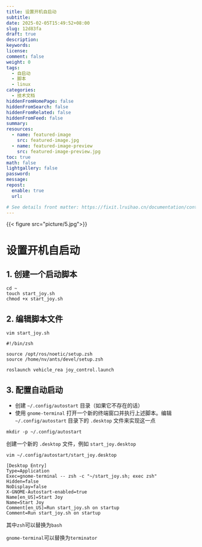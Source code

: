 ```yaml
---
title: 设置开机自启动
subtitle:
date: 2025-02-05T15:49:52+08:00
slug: 12d83fa
draft: true
description:
keywords:
license:
comment: false
weight: 0
tags:
  - 自启动
  - 脚本
  - linux
categories:
  - 技术文档
hiddenFromHomePage: false
hiddenFromSearch: false
hiddenFromRelated: false
hiddenFromFeed: false
summary:
resources:
  - name: featured-image
    src: featured-image.jpg
  - name: featured-image-preview
    src: featured-image-preview.jpg
toc: true
math: false
lightgallery: false
password:
message:
repost:
  enable: true
  url:

# See details front matter: https://fixit.lruihao.cn/documentation/content-management/introduction/#front-matter
---
```


<!--more-->
{{< figure src="picture/5.jpg">}}
# 设置开机自启动

## 1. 创建一个启动脚本

```
cd ~
touch start_joy.sh
chmod +x start_joy.sh
```

## 2. 编辑脚本文件



``vim start_joy.sh``

```
#!/bin/zsh

source /opt/ros/noetic/setup.zsh
source /home/nv/ants/devel/setup.zsh

roslaunch vehicle_rea joy_control.launch

```

## 3. 配置自动启动

- 创建 `~/.config/autostart` 目录（如果它不存在的话）
- 使用 `gnome-terminal` 打开一个新的终端窗口并执行上述脚本。编辑 `~/.config/autostart` 目录下的 `.desktop` 文件来实现这一点


``mkdir -p ~/.config/autostart``

创建一个新的 `.desktop` 文件，例如 `start_joy.desktop`

``vim ~/.config/autostart/start_joy.desktop``

```
[Desktop Entry]
Type=Application
Exec=gnome-terminal -- zsh -c "~/start_joy.sh; exec zsh"
Hidden=false
NoDisplay=false
X-GNOME-Autostart-enabled=true
Name[en_US]=Start Joy
Name=Start Joy
Comment[en_US]=Run start_joy.sh on startup
Comment=Run start_joy.sh on startup
```

其中``zsh``可以替换为``bash``

``gnome-terminal``可以替换为``terminator``
